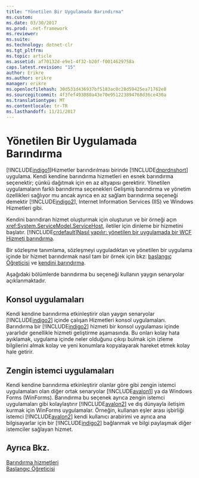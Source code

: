 ```yaml
---
title: "Yönetilen Bir Uygulamada Barındırma"
ms.custom: 
ms.date: 03/30/2017
ms.prod: .net-framework
ms.reviewer: 
ms.suite: 
ms.technology: dotnet-clr
ms.tgt_pltfrm: 
ms.topic: article
ms.assetid: af70132d-e9e1-4f32-b20f-f0014629758a
caps.latest.revision: "15"
author: Erikre
ms.author: erikre
manager: erikre
ms.openlocfilehash: 30d531d436937bf5183ac0c28d59425ea71762e8
ms.sourcegitcommit: 4f3fef493080a43e70e951223894768d36ce430a
ms.translationtype: MT
ms.contentlocale: tr-TR
ms.lasthandoff: 11/21/2017
---
```

# <a name="hosting-in-a-managed-application"></a>Yönetilen Bir Uygulamada Barındırma
[!INCLUDE[indigo1](../../../../includes/indigo1-md.md)]Hizmetler barındırılması birinde [!INCLUDE[dnprdnshort](../../../../includes/dnprdnshort-md.md)] uygulama. Kendi kendine barındırma hizmetleri en esnek barındırma seçenektir; çünkü dağıtmak için en az altyapısı gerektirir. Yönetilen uygulamaların farklı barındırma seçenekleri Gelişmiş barındırma ve yönetim özellikleri sağlıyor mu ancak ayrıca en az sağlam barındırma seçeneği demektir [!INCLUDE[indigo2](../../../../includes/indigo2-md.md)], Internet Information Services (IIS) ve Windows Hizmetleri gibi.  
  
 Kendini barındıran hizmet oluşturmak için oluşturun ve bir örneği açın <xref:System.ServiceModel.ServiceHost>, iletiler için dinleme bir hizmetini başlatır. [!INCLUDE[crdefault](../../../../includes/crdefault-md.md)][Nasıl yapılır: yönetilen bir uygulamada bir WCF Hizmeti barındırma](../../../../docs/framework/wcf/how-to-host-a-wcf-service-in-a-managed-application.md).  
  
 Bir sözleşme tanımlama, sözleşmeyi uyguladıktan ve yönetilen bir uygulama içinde bir hizmet barındırmak nasıl tam bir örnek için bkz: [başlangıç Öğreticisi](../../../../docs/framework/wcf/getting-started-tutorial.md) ve [kendini barındırma](../../../../docs/framework/wcf/samples/self-host.md).  
  
 Aşağıdaki bölümlerde barındırma bu seçeneği kullanın yaygın senaryolar açıklanmaktadır.  
  
## <a name="console-applications"></a>Konsol uygulamaları  
 Kendi kendine barındırma etkinleştirir olan yaygın senaryolar [!INCLUDE[indigo2](../../../../includes/indigo2-md.md)] içinde çalışan Hizmetleri konsol uygulamaları. Barındırma bir [!INCLUDE[indigo2](../../../../includes/indigo2-md.md)] hizmeti bir konsol uygulaması içinde yararlıdır genellikle hizmeti geliştirme aşamasında. Bu onları kolay hata ayıklamak, uygulama içinde neler olduğunu çıkışı bulmak için izleme bilgilerini almak kolay ve yeni konumlara kopyalayarak hareket etmek kolay hale getirir.  
  
## <a name="rich-client-applications"></a>Zengin istemci uygulamaları  
 Kendi kendine barındırma etkinleştirir olanlar göre gibi zengin istemci uygulamaları olan diğer ortak senaryolar [!INCLUDE[avalon1](../../../../includes/avalon1-md.md)] ya da Windows Forms (WinForms). Barındırma bu seçenek ayrıca zengin istemci uygulamaları gibi kolaylaştırır [!INCLUDE[avalon2](../../../../includes/avalon2-md.md)] ve dış dünyayla iletişim kurmak için WinForms uygulamalar. Örneğin, kullanan eşler arası işbirliği istemci [!INCLUDE[avalon2](../../../../includes/avalon2-md.md)] kendi kullanıcı arabirimi ve ayrıca ana bilgisayarlar için bir [!INCLUDE[indigo2](../../../../includes/indigo2-md.md)] bağlanmak ve bilgi paylaşmak diğer istemciler sağlayan hizmet.  
  
## <a name="see-also"></a>Ayrıca Bkz.  
 [Barındırma hizmetleri](../../../../docs/framework/wcf/hosting-services.md)  
 [Başlangıç Öğreticisi](../../../../docs/framework/wcf/getting-started-tutorial.md)
